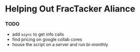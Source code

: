 # Helping Out FracTacker Aliance
 
### TODO
 - add `async` to get info calls
 - find pricing on google collab cores
 - house the script on a server and run bi-monthly

